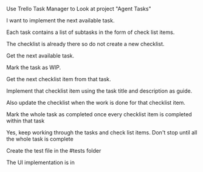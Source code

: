 Use Trello Task Manager to Look at project "Agent Tasks"

I want to implement the next available task.

Each task contains a list of subtasks in the form of check list items.

The checklist is already there so do not create a new checklist.

Get the next available task.

Mark the task as WIP.

Get the next checklist item from that task.

Implement that checklist item using the task title and description as guide.

Also update the checklist when the work is done for that checklist item.

Mark the whole task as completed once every checklist item is completed within that task

Yes, keep working through the tasks and check list items. Don't stop until all the whole task is complete

Create the test file in the #tests folder

The UI implementation is in 